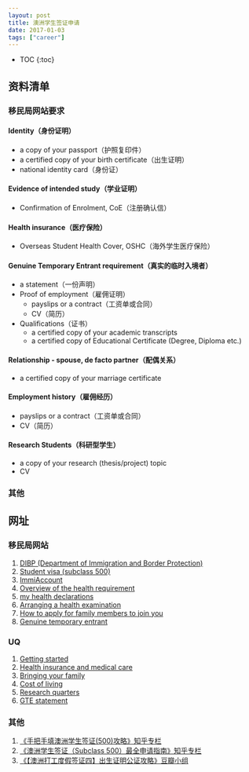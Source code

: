 ```yaml
---
layout: post
title: 澳洲学生签证申请
date: 2017-01-03
tags: ["career"]
---
```


* TOC
{:toc}

## 资料清单

### 移民局网站要求

#### Iden​tity​（身份证明）

- a copy of your passport（护照复印件）
- a certified copy of your birth certificate（出生证明）
- national identity card（身份证）

#### Evidence of intended study（学业证明）

- Confirmation of Enrolment, CoE（注册确认信）

#### Health insurance（医疗保险）

- Overseas Student Health Cover, OSHC（海外学生医疗保险）

#### Genuine Temporary Entrant requirement（真实的临时入境者）

- a statement（一份声明）
- Proof of employment（雇佣证明）
	- payslips or a contract（工资单或合同）
	- CV（简历）
- Qualifications（证书）
	- a certified copy of your academic transcripts
	- a certified copy of Educational Certificate (Degree, Diploma etc.) 

#### Relationship - spouse, de facto partner（配偶关系）

- a certified copy of your marriage certificate

#### Employment history（雇佣经历）

- payslips or a contract（工资单或合同）
- CV（简历）

#### Research Students（科研型学生）

- a copy of your research (thesis/project) topic
- CV

### 其他

## 网址

### 移民局网站

1. [DIBP (Department of Immigration and Border Protection)](http://www.border.gov.au/)
2. 	[Student visa (subclass 500)](http://www.border.gov.au/Trav/Visa-1/500-)
3. [ImmiAccount](http://www.border.gov.au/Trav/Visa/Immi)
4. [Overview of the health requirement](http://www.border.gov.au/Trav/Visa/Heal/overview-of-the-health-requirement)
5. [my health declarations](http://www.border.gov.au/Trav/Visa/Heal/meeting-the-health-requirement/health-examinations/my-health-declarations)
6. [Arranging a health examination](http://www.border.gov.au/Trav/Visa/Heal/meeting-the-health-requirement/arranging-a-health-examination)
7. [How to apply for family members to join you](http://www.border.gov.au/Trav/Stud/Brin)
8. [Genuine temporary entrant](https://www.border.gov.au/Trav/Stud/More/Genuine-Temporary-Entrant)

### UQ

1. [Getting started](https://graduate-school.uq.edu.au/getting-started)
1. [Health insurance and medical care](https://future-students.uq.edu.au/international/health-insurance)
2. [Bringing your family](https://future-students.uq.edu.au/international/bringing-your-family)
3. [Cost of living](https://future-students.uq.edu.au/international/cost-living)
4. [Research quarters](https://graduate-school.uq.edu.au/research-quarters)
5. [GTE statement](https://future-students.uq.edu.au/files/3234/UQ_GTE_Statement_of_Purpose.pdf)


### 其他

1. [《手把手填澳洲学生签证(500)攻略》知乎专栏](https://zhuanlan.zhihu.com/p/22212766)
2. [《澳洲学生签证（Subclass 500）最全申请指南》知乎专栏](https://zhuanlan.zhihu.com/p/23656583)
3. [《【澳洲打工度假签证四】出生证明公证攻略》豆瓣小组](https://www.douban.com/group/topic/71347342/)